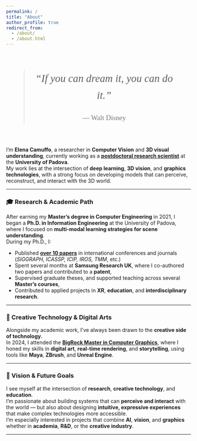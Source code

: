 ```yaml
---
permalink: /
title: "About"
author_profile: true
redirect_from: 
  - /about/
  - /about.html
---
```


<!--style>
.profile-container {
  float: left;
  margin-right: 30px;
  text-align: center;
  width: 150px;
}

.profile-pic {
  border-radius: 50%;
  width: 120px;
  height: 120px;
  object-fit: cover;
  margin-bottom: 10px;
  box-shadow: 0 0 5px rgba(0,0,0,0.1);
}

.social-icons-custom a {
  font-size: 1.1rem;
  margin: 0 6px;
  color: #555;
  text-decoration: none;
}

social-icons a:hover {
  color: #000;
}
</style>


<div class="profile-container">
  <img src="/images/bio-photo.jpg" class="profile-pic" alt="Elena Camuffo">
  
  <div class="social-icons-custom">
    <a href="https://github.com/elenacamuffo" target="_blank"><i class="fab fa-github"></i></a>
    <a href="https://scholar.google.com/citations?user=XXXXX" target="_blank"><i class="ai ai-google-scholar"></i></a>
    <a href="https://linkedin.com/in/yourprofile" target="_blank"><i class="fab fa-linkedin"></i></a>
  </div>
</div-->

<style>
  .quote-page {
  display: flex;
  justify-content: center;
  align-items: center;
  padding: 3rem;
  text-align: center;
  font-size: 1.8rem;
  font-style: italic;
  font-family: Georgia, serif;
}

.quote-page blockquote {
  max-width: 800px;
  margin: 0 auto;
  line-height: 1.6;
}

.quote-page footer {
  margin-top: 1.5rem;
  font-size: 1.2rem;
  font-style: normal;
  color: #777;
}
</style>

<div class="quote-page">
  <blockquote>
    “If you can dream it, you can do it.”
    <footer>— Walt Disney</footer>
  </blockquote>
</div>

I’m **Elena Camuffo**, a researcher in **Computer Vision** and **3D visual understanding**, currently working as a [**postdoctoral research scientist**](https://medialab.dei.unipd.it/members/elena-camuffo/) at the **University of Padova**.  
My work lies at the intersection of **deep learning**, **3D vision**, and **graphics technologies**, with a strong focus on developing models that can perceive, reconstruct, and interact with the 3D world.

---

### 🎓 Research & Academic Path

After earning my **Master’s degree in Computer Engineering** in 2021, I began a **Ph.D. in Information Engineering** at the University of Padova, where I focused on **multi-modal learning strategies for scene understanding**.  
During my Ph.D., I:

- Published [**over 10 papers**](publications) in international conferences and journals  
  (*SIGGRAPH, ICASSP, ICIP, IROS, TMM*, etc.)
- Spent several months at **Samsung Research UK**, where I co-authored two papers and contributed to a **patent**,
- Supervised graduate theses, and supported teaching across several **Master’s courses**,
- Contributed to applied projects in **XR**, **education**, and **interdisciplinary research**.

---

### 🎨 Creative Technology & Digital Arts

Alongside my academic work, I’ve always been drawn to the **creative side of technology**.  
In 2024, I attended the [**BigRock Master in Computer Graphics**](portfolio), where I honed my skills in **digital art**, **real-time rendering**, and **storytelling**, using tools like **Maya**, **ZBrush**, and **Unreal Engine**.

---

### 🚀 Vision & Future Goals

I see myself at the intersection of **research**, **creative technology**, and **education**.  
I’m passionate about building systems that can **perceive and interact** with the world — but also about designing **intuitive, expressive experiences** that make complex technologies more accessible.  
I’m especially interested in projects that combine **AI**, **vision**, and **graphics** whether in **academia**, **R&D**, or the **creative industry**.

---